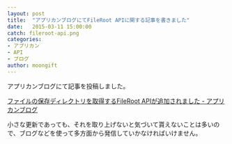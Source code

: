 ```yaml
---
layout: post
title:  "アプリカンブログにてFileRoot APIに関する記事を書きました"
date:   2015-03-11 15:00:00
catch: fileroot-api.png
categories:
- アプリカン
- API
- ブログ
author: moongift
---
```


アプリカンブログにて記事を投稿しました。

[ファイルの保存ディレクトリを取得するFileRoot APIが追加されました - アプリカンブログ](http://tech-blog.applican.com/entry/2015/03/11/150942)

小さな更新であっても、それを取り上げないと気づいて貰えないことは多いので、ブログなどを使って多方面から発信していかなければいけません。


